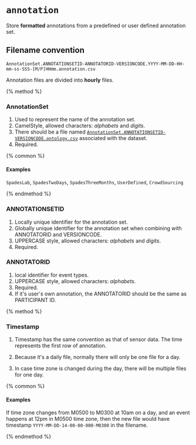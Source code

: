 # `annotation`

Store **formatted** annotations from a predefined or user defined annotation set.

## Filename convention

```
AnnotationSet.ANNOTATIONSETID-ANNOTATORID-VERSIONCODE.YYYY-MM-DD-HH-mm-ss-SSS-[M/P]HHmm.annotation.csv
```

Annotation files are divided into **hourly** files.

{% method %}

### AnnotationSet

1. Used to represent the name of the annotation set.
2. CamelStyle, allowed characters: *alphabets* and *digits*.
3. There should be a file named [`AnnotationSet.ANNOTATIONSETID-VERSIONCODE.ontology.csv`](#) associated with the dataset.
4. Required.

{% common %}
#### Examples
`SpadesLab`, `SpadesTwoDays`, `SpadesThreeMonths`, `UserDefined`, `CrowdSourcing`

{% endmethod %}

### ANNOTATIONSETID

1. Locally unique identifier for the annotation set.
2. Globally unique identifier for the annotation set when combining with ANNOTATORID and VERSIONCODE.
3. UPPERCASE style, allowed characters: *alphabets* and *digits*.
4. Required.

### ANNOTATORID

1. local identifier for event types.
2. UPPERCASE style, allowed characters: *alphabets*.
3. Required.
4. If it's user's own annotation, the ANNOTATORID should be the same as PARTICIPANT ID.

{% method %}

### Timestamp

1. Timestamp has the same convention as that of sensor data. The time represents the first row of annotation.
2. Because it's a daily file, normally there will only be one file for a day.



3. In case time zone is changed during the day, there will be multiple files for one day.



{% common %}



#### Examples



If time zone changes from M0500 to M0300 at 10am on a day, and an event happens at 12pm in M0500 time zone, then the new file would have timestamp `YYYY-MM-DD-14-00-00-000-M0300` in the filename.







{% endmethod %}








